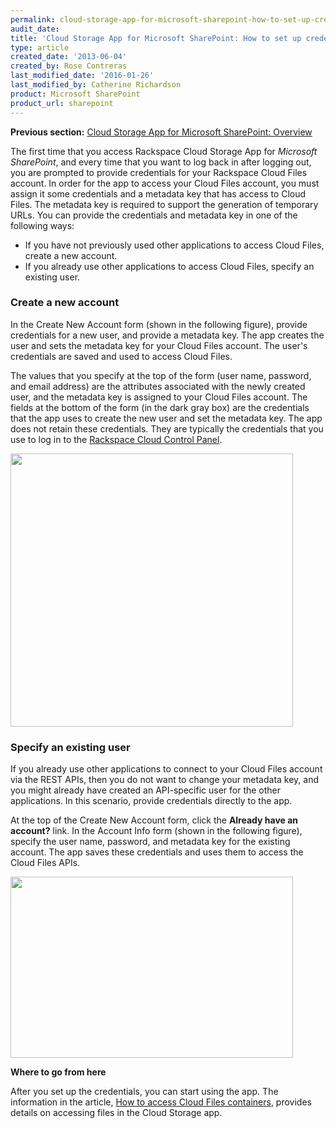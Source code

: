 ```yaml
---
permalink: cloud-storage-app-for-microsoft-sharepoint-how-to-set-up-credentials-to-access-cloud-files/
audit_date:
title: 'Cloud Storage App for Microsoft SharePoint: How to set up credentials to access Cloud Files'
type: article
created_date: '2013-06-04'
created_by: Rose Contreras
last_modified_date: '2016-01-26'
last_modified_by: Catherine Richardson
product: Microsoft SharePoint
product_url: sharepoint
---
```


**Previous section:** [Cloud Storage App for Microsoft SharePoint:
Overview](/how-to/cloud-storage-app-for-microsoft-sharepoint-overview)

The first time that you access Rackspace Cloud Storage App for
*Microsoft SharePoint*, and every time that you want to log back in
after logging out, you are prompted to provide credentials for your
Rackspace Cloud Files account. In order for the app to access your Cloud
Files account, you must assign it some credentials and a metadata key
that has access to Cloud Files. The metadata key is required to support
the generation of temporary URLs. You can provide the credentials and
metadata key in one of the following ways:

-   If you have not previously used other applications to access Cloud
    Files, create a new account.
-   If you already use other applications to access Cloud Files,
    specify an existing user.

### Create a new account ###

In the Create New Account form (shown in the following figure), provide
credentials for a new user, and provide a metadata key. The app creates
the user and sets the metadata key for your Cloud Files account. The
user's credentials are saved and used to access Cloud Files.

The values that you specify at the top of the form (user name, password,
and email address) are the attributes associated with the newly created
user, and the metadata key is assigned to your Cloud Files account. The
fields at the bottom of the form (in the dark gray box) are the
credentials that the app uses to create the new user and set the
metadata key. The app does not retain these credentials. They are
typically the credentials that you use to log in to the [Rackspace Cloud
Control Panel](https://mycloud.rackspace.com).

<img src="{% asset_path sharepoint/cloud-storage-app-for-microsoft-sharepoint-how-to-set-up-credentials-to-access-cloud-files/Fig%20--%20Create%20New%20Account_0.jpg %}" width="452" height="437" />

### Specify an existing user ###

If you already use other applications to connect to your Cloud Files
account via the REST APIs, then you do not want to change your metadata
key, and you might already have created an API-specific user for the
other applications. In this scenario, provide credentials directly to
the app.

At the top of the Create New Account form, click the **Already have an
account?** link. In the Account Info form (shown in the following
figure), specify the user name, password, and metadata key for the
existing account. The app saves these credentials and uses them to
access the Cloud Files APIs.

<img src="{% asset_path sharepoint/cloud-storage-app-for-microsoft-sharepoint-how-to-set-up-credentials-to-access-cloud-files/Fig%20--%20Use%20Existing%20Account_0.jpg %}" width="452" height="290" />

**Where to go from here**

After you set up the credentials, you can start using the app. The
information in the article, [How to access Cloud Files
containers](/how-to/cloud-storage-app-for-microsoft-sharepoint-accessing-cloud-files-containers),
provides details on accessing files in the Cloud Storage app.
